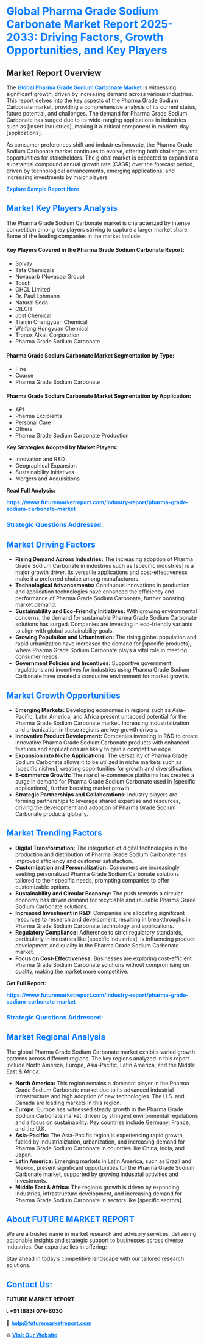 <h1 style="color: #007BFF;">Global Pharma Grade Sodium Carbonate Market Report 2025-2033: Driving Factors, Growth Opportunities, and Key Players</h1>

<section id="overview">
<h2>Market Report Overview</h2>
<p>The <a href="https://www.futuremarketreport.com/industry-report/pharma-grade-sodium-carbonate-market" style="color: #007BFF; text-decoration: none;"><strong>Global Pharma Grade Sodium Carbonate Market</strong></a> is witnessing significant growth, driven by increasing demand across various industries. This report delves into the key aspects of the Pharma Grade Sodium Carbonate market, providing a comprehensive analysis of its current status, future potential, and challenges. The demand for Pharma Grade Sodium Carbonate has surged due to its wide-ranging applications in industries such as [insert industries], making it a critical component in modern-day [applications].</p>
<p>As consumer preferences shift and industries innovate, the Pharma Grade Sodium Carbonate market continues to evolve, offering both challenges and opportunities for stakeholders. The global market is expected to expand at a substantial compound annual growth rate (CAGR) over the forecast period, driven by technological advancements, emerging applications, and increasing investments by major players.</p>
</section>

<section id="overview">
<p><a href="https://www.futuremarketreport.com/request-sample/reportId=109855" style="color: #007BFF; text-decoration: none;"><strong>Explore Sample Report Here</strong></a></p>
</section>

<section id="key-players">
<h2 style="color: #007BFF;">Market Key Players Analysis</h2>
<p>The Pharma Grade Sodium Carbonate market is characterized by intense competition among key players striving to capture a larger market share. Some of the leading companies in the market include:</p>
<h4>Key Players Covered in the Pharma Grade Sodium Carbonate Report:</h4>
<ul><li>Solvay</li><li>Tata Chemicals</li><li>Novacarb (Novacap Group)</li><li>Tosoh</li><li>GHCL Limited</li><li>Dr. Paul Lohmann</li><li>Natural Soda</li><li>CIECH</li><li>Jost Chemical</li><li>Tianjin Chengyuan Chemical</li><li>Weifang Hongyuan Chemical</li><li>Tronox Alkali Corporation</li><li>Pharma Grade Sodium Carbonate</li></ul>
<h4>Pharma Grade Sodium Carbonate Market Segmentation by Type:</h4>
<ul><li>Fine</li><li>Coarse</li><li>Pharma Grade Sodium Carbonate</li></ul>

<h4>Pharma Grade Sodium Carbonate Market Segmentation by Application:</h4>
<ul><li>API</li><li>Pharma Excipients</li><li>Personal Care</li><li>Others</li><li>Pharma Grade Sodium Carbonate Production</li></ul>
<p><strong>Key Strategies Adopted by Market Players:</strong></p>
<ul>
<li>Innovation and R&D</li>
<li>Geographical Expansion</li>
<li>Sustainability Initiatives</li>
<li>Mergers and Acquisitions</li>
</ul>
</section>

<section>
<p><strong>Read Full Analysis: </strong></p><a href="https://www.futuremarketreport.com/industry-report/pharma-grade-sodium-carbonate-market" style="color: #007BFF; text-decoration: none;"><strong>https://www.futuremarketreport.com/industry-report/pharma-grade-sodium-carbonate-market</strong></a>
<h3 style="color: #007BFF;">Strategic Questions Addressed:</h3>
</section>

<section id="driving-factors">
<h2 style="color: #007BFF;">Market Driving Factors</h2>
<ul>
<li><strong>Rising Demand Across Industries:</strong> The increasing adoption of Pharma Grade Sodium Carbonate in industries such as [specific industries] is a major growth driver. Its versatile applications and cost-effectiveness make it a preferred choice among manufacturers.</li>
<li><strong>Technological Advancements:</strong> Continuous innovations in production and application technologies have enhanced the efficiency and performance of Pharma Grade Sodium Carbonate, further boosting market demand.</li>
<li><strong>Sustainability and Eco-Friendly Initiatives:</strong> With growing environmental concerns, the demand for sustainable Pharma Grade Sodium Carbonate solutions has surged. Companies are investing in eco-friendly variants to align with global sustainability goals.</li>
<li><strong>Growing Population and Urbanization:</strong> The rising global population and rapid urbanization have increased the demand for [specific products], where Pharma Grade Sodium Carbonate plays a vital role in meeting consumer needs.</li>
<li><strong>Government Policies and Incentives:</strong> Supportive government regulations and incentives for industries using Pharma Grade Sodium Carbonate have created a conducive environment for market growth.</li>
</ul>
</section>

<section id="growth-opportunities">
<h2 style="color: #007BFF;">Market Growth Opportunities</h2>
<ul>
<li><strong>Emerging Markets:</strong> Developing economies in regions such as Asia-Pacific, Latin America, and Africa present untapped potential for the Pharma Grade Sodium Carbonate market. Increasing industrialization and urbanization in these regions are key growth drivers.</li>
<li><strong>Innovative Product Development:</strong> Companies investing in R&D to create innovative Pharma Grade Sodium Carbonate products with enhanced features and applications are likely to gain a competitive edge.</li>
<li><strong>Expansion into Niche Applications:</strong> The versatility of Pharma Grade Sodium Carbonate allows it to be utilized in niche markets such as [specific niches], creating opportunities for growth and diversification.</li>
<li><strong>E-commerce Growth:</strong> The rise of e-commerce platforms has created a surge in demand for Pharma Grade Sodium Carbonate used in [specific applications], further boosting market growth.</li>
<li><strong>Strategic Partnerships and Collaborations:</strong> Industry players are forming partnerships to leverage shared expertise and resources, driving the development and adoption of Pharma Grade Sodium Carbonate products globally.</li>
</ul>
</section>

<section id="trending-factors">
<h2 style="color: #007BFF;">Market Trending Factors</h2>
<ul>
<li><strong>Digital Transformation:</strong> The integration of digital technologies in the production and distribution of Pharma Grade Sodium Carbonate has improved efficiency and customer satisfaction.</li>
<li><strong>Customization and Personalization:</strong> Consumers are increasingly seeking personalized Pharma Grade Sodium Carbonate solutions tailored to their specific needs, prompting companies to offer customizable options.</li>
<li><strong>Sustainability and Circular Economy:</strong> The push towards a circular economy has driven demand for recyclable and reusable Pharma Grade Sodium Carbonate solutions.</li>
<li><strong>Increased Investment in R&D:</strong> Companies are allocating significant resources to research and development, resulting in breakthroughs in Pharma Grade Sodium Carbonate technology and applications.</li>
<li><strong>Regulatory Compliance:</strong> Adherence to strict regulatory standards, particularly in industries like [specific industries], is influencing product development and quality in the Pharma Grade Sodium Carbonate market.</li>
<li><strong>Focus on Cost-Effectiveness:</strong> Businesses are exploring cost-efficient Pharma Grade Sodium Carbonate solutions without compromising on quality, making the market more competitive.</li>
</ul>
</section>

<section>
<p><strong>Get Full Report: </strong></p><a href="https://www.futuremarketreport.com/industry-report/pharma-grade-sodium-carbonate-market" style="color: #007BFF; text-decoration: none;"><strong>https://www.futuremarketreport.com/industry-report/pharma-grade-sodium-carbonate-market</strong></a>
<h3 style="color: #007BFF;">Strategic Questions Addressed:</h3>
</section>


<section id="regional-analysis">
<h2 style="color: #007BFF;">Market Regional Analysis</h2>
<p>The global Pharma Grade Sodium Carbonate market exhibits varied growth patterns across different regions. The key regions analyzed in this report include North America, Europe, Asia-Pacific, Latin America, and the Middle East & Africa:</p>
<ul>
<li><strong>North America:</strong> This region remains a dominant player in the Pharma Grade Sodium Carbonate market due to its advanced industrial infrastructure and high adoption of new technologies. The U.S. and Canada are leading markets in this region.</li>
<li><strong>Europe:</strong> Europe has witnessed steady growth in the Pharma Grade Sodium Carbonate market, driven by stringent environmental regulations and a focus on sustainability. Key countries include Germany, France, and the U.K.</li>
<li><strong>Asia-Pacific:</strong> The Asia-Pacific region is experiencing rapid growth, fueled by industrialization, urbanization, and increasing demand for Pharma Grade Sodium Carbonate in countries like China, India, and Japan.</li>
<li><strong>Latin America:</strong> Emerging markets in Latin America, such as Brazil and Mexico, present significant opportunities for the Pharma Grade Sodium Carbonate market, supported by growing industrial activities and investments.</li>
<li><strong>Middle East & Africa:</strong> The region’s growth is driven by expanding industries, infrastructure development, and increasing demand for Pharma Grade Sodium Carbonate in sectors like [specific sectors].</li>
</ul>
</section>

<footer>
<h2 style="color: #007BFF;">About FUTURE MARKET REPORT</h2>
<p>We are a trusted name in market research and advisory services, delivering actionable insights and strategic support to businesses across diverse industries. Our expertise lies in offering:</p>

<p>Stay ahead in today’s competitive landscape with our tailored research solutions.</p>

<h2 style="color: #007BFF;">Contact Us:</h2>
<p><strong>FUTURE MARKET REPORT</strong></p>
<p>📞 <strong>+91 (883) 074-8030</strong></p>
<p>📧 <strong><a href="mailto:help@futuremarketreport.com" style="color: #007BFF;">help@futuremarketreport.com</a></strong></p>
<p>🌐 <strong><a href="https://www.futuremarketreport.com/" style="color: #007BFF;">Visit Our Website</a></strong></p>
</footer>